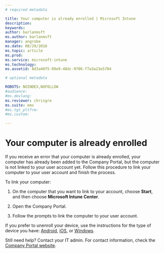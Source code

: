 ```yaml
---
# required metadata

title: Your computer is already enrolled | Microsoft Intune
description:
keywords:
author: barlanmsftms.author: barlanmsft
manager: angrobe
ms.date: 08/29/2016
ms.topic: article
ms.prod:
ms.service: microsoft-intune
ms.technology:
ms.assetid: 8d3a40f5-99e9-48dc-9706-f7a3a23e5704

# optional metadata

ROBOTS: NOINDEX,NOFOLLOW
#audience:
#ms.devlang:
ms.reviewer: chrisgre
ms.suite: ems
#ms.tgt_pltfrm:
#ms.custom:

---
```



# Your computer is already enrolled

If you receive an error that your computer is already enrolled, your computer has already been added to the Company Portal, but the computer is not linked to your user account yet. Follow this procedure to link your computer to your user account and finish the process.  

To link your computer:

1.  On the computer that you want to link to your account, choose **Start**, and then choose **Microsoft Intune Center**.

2.  Open the Company Portal.

3.  Follow the prompts to link the computer to your user account.

If you prefer to unenroll your device, use the instructions for the type of device you have: [Android](unenroll-your-device-from-intune-android.md), [iOS](unenroll-your-device-from-intune-ios.md), or [Windows](unenroll-your-device-from-intune-windows.md).

Still need help? Contact your IT admin. For contact information, check the [Company Portal website](http://portal.manage.microsoft.com).
